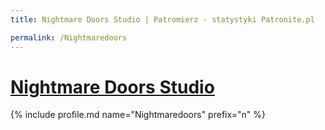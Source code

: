 ```yaml
---
title: Nightmare Doors Studio | Patromierz - statystyki Patronite.pl

permalink: /Nightmaredoors
---
```


# [Nightmare Doors Studio](https://patronite.pl/Nightmaredoors)

{% include profile.md name="Nightmaredoors" prefix="n" %}
